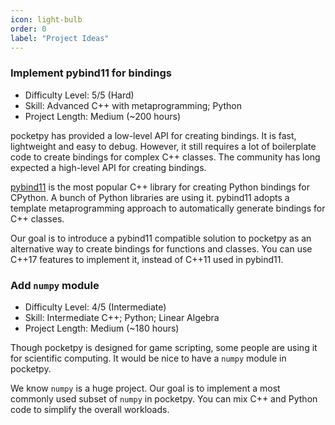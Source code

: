 ```yaml
---
icon: light-bulb
order: 0
label: "Project Ideas"
---
```


### Implement pybind11 for bindings

+ Difficulty Level: 5/5 (Hard)
+ Skill: Advanced C++ with metaprogramming; Python
+ Project Length: Medium (~200 hours)

pocketpy has provided a low-level API for creating bindings. It is fast, lightweight and easy to debug.
However, it still requires a lot of boilerplate code to create bindings for complex C++ classes.
The community has long expected a high-level API for creating bindings.

[pybind11](https://github.com/pybind/pybind11)
is the most popular C++ library for creating Python bindings for CPython. A bunch of Python libraries are using it. pybind11 adopts a template metaprogramming approach to automatically generate bindings for C++ classes.

Our goal is to introduce a pybind11 compatible solution to pocketpy as an alternative way to create bindings
for functions and classes.
You can use C\+\+17 features to implement it, instead of C++11 used in pybind11.

### Add `numpy` module

+ Difficulty Level: 4/5 (Intermediate)
+ Skill: Intermediate C++; Python; Linear Algebra
+ Project Length: Medium (~180 hours)

Though pocketpy is designed for game scripting,
some people are using it for scientific computing.
It would be nice to have a `numpy` module in pocketpy.

We know `numpy` is a huge project.
Our goal is to implement a most commonly used subset of `numpy` in pocketpy.
You can mix C++ and Python code to simplify the overall workloads.

